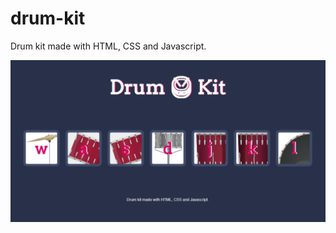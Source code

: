 # drum-kit
Drum kit made with HTML, CSS and Javascript.

![Front Page](https://github.com/ClaudioNoggueira/drum-kit/blob/main/screenshots/frontpage.png)
